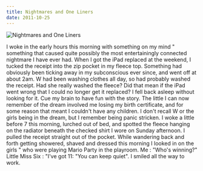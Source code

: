 ```yaml
---
title: Nightmares and One Liners
date: 2011-10-25
---
```


![Nightmares and One Liners](https://source.unsplash.com/_nRpqIBM40Q/1600x900)

I woke in the early hours this morning with something on my mind " something that caused quite possibly the most entertainingly connected nightmare I have ever had. When I got the iPad replaced at the weekend, I tucked the receipt into the zip pocket in my fleece top. Something had obviously been ticking away in my subconscious ever since, and went off at about 2am. W had been washing clothes all day, so had probably washed the receipt. Had she really washed the fleece? Did that mean if the iPad went wrong that I could no longer get it replaced? I fell back asleep without looking for it. Cue my brain to have fun with the story. The little I can now remember of the dream involved me losing my birth certificate, and for some reason that meant I couldn't have any children. I don't recall W or the girls being in the dream, but I remember being panic stricken. I woke a little before 7 this morning, lurched out of bed, and spotted the fleece hanging on the radiator beneath the checked shirt I wore on Sunday afternoon. I pulled the receipt straight out of the pocket. While wandering back and forth getting showered, shaved and dressed this morning I looked in on the girls " who were playing Mario Party in the playroom. Me : "Who's winning?" Little Miss Six : "I've got 11: "You can keep quiet". I smiled all the way to work.